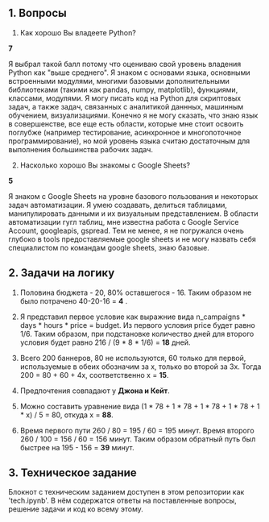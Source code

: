 ## 1. Вопросы

1) Как хорошо Вы владеете Python? 

**7**

Я выбрал такой балл потому что оцениваю свой уровень владения Python как "выше среднего". Я знаком с основами языка, основными встроенными модулями, многими базовыми дополнительными библиотеками (такими как pandas, numpy, matplotlib), функциями, классами, модулями. Я могу писать код на Python для скриптовых задач, а также задач, связанных с аналитикой даннных, машинным обучением, визуализациями. Конечно я не могу сказать, что знаю язык в совершенстве, все еще есть области, которые мне стоит освоить поглубже (например тестирование, асинхронное и многопоточное программирование), но мой уровень языка считаю достаточным для выполнения большинства рабочих задач.

2) Насколько хорошо Вы знакомы с Google Sheets?

**5**

Я знаком с Google Sheets на уровне базового пользования и некоторых задач автоматизации. Я умею создавать, делиться таблицами, манипулировать данными и их визуальным представлением. В области автоматизации гугл таблиц, мне известна работа с Google Service Account, googleapis, gspread. Тем не менее, я не погружался очень глубоко в tools предоставляемые google sheets и не могу назвать себя специалистом по командам google sheets, знаю базовые.


## 2. Задачи на логику

1) Половина бюджета - 20, 80% оставшегося - 16. Таким образом не было потрачено 40-20-16 = **4** .

2) Я представил первое условие как выражние вида n_campaigns * days * hours * price = budget. Из первого условия price будет равно 1/6. Таким образом, при подстановке количество дней для второго условия будет равно 216 / (9 * 8 * 1/6) = **18** дней.

3) Всего 200 баннеров, 80 не используются, 60 только для первой, используемые в обеих обозначим за x, только во второй за 3x. Тогда 200 = 80 + 60 + 4x, соответственно x = **15**.

4) Предпочтения совпадают у **Джона и Кейт**.

5) Можно составить уравнение вида (1 * 78 + 1 * 78 + 1 * 78 + 1 * 78 + 1 * x) / 5 = 80, откуда x = **88**.

6) Время первого пути 260 / 80 = 195 / 60 = 195 минут. Время второго 260 / 100 = 156 / 60 = 156 минут. Таким образом обратный путь был быстрее на 195 - 156 = **39** минут.

## 3. Техническое задание

Блокнот с техническим заданием доступен в этом репозитории как 'tech.ipynb'. 
В нём содержатся ответы на поставленные вопросы, решение задачи и код ко всему этому.